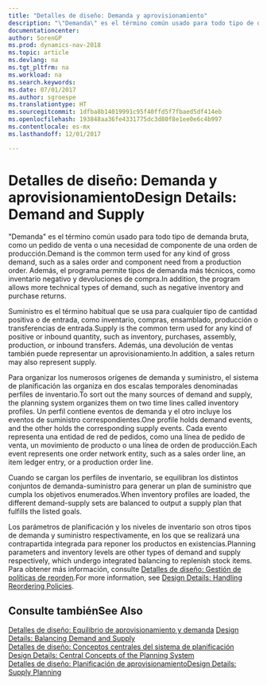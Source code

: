 ```yaml
---
title: "Detalles de diseño: Demanda y aprovisionamiento"
description: "\"Demanda\" es el término común usado para todo tipo de demanda bruta, como un pedido de venta o una necesidad de componente de una orden de producción. Además, el programa permite tipos de demanda más técnicos, como inventario negativo y devoluciones de compra."
documentationcenter: 
author: SorenGP
ms.prod: dynamics-nav-2018
ms.topic: article
ms.devlang: na
ms.tgt_pltfrm: na
ms.workload: na
ms.search.keywords: 
ms.date: 07/01/2017
ms.author: sgroespe
ms.translationtype: HT
ms.sourcegitcommit: 1dfba8b14019991c95f40ffd5f7fbaed5df414eb
ms.openlocfilehash: 193848aa36fe4331775dc3d80f8e1ee0e6c4b997
ms.contentlocale: es-mx
ms.lasthandoff: 12/01/2017

---
```

# <a name="design-details-demand-and-supply"></a><span data-ttu-id="f88f6-104">Detalles de diseño: Demanda y aprovisionamiento</span><span class="sxs-lookup"><span data-stu-id="f88f6-104">Design Details: Demand and Supply</span></span>
<span data-ttu-id="f88f6-105">"Demanda" es el término común usado para todo tipo de demanda bruta, como un pedido de venta o una necesidad de componente de una orden de producción.</span><span class="sxs-lookup"><span data-stu-id="f88f6-105">Demand is the common term used for any kind of gross demand, such as a sales order and component need from a production order.</span></span> <span data-ttu-id="f88f6-106">Además, el programa permite tipos de demanda más técnicos, como inventario negativo y devoluciones de compra.</span><span class="sxs-lookup"><span data-stu-id="f88f6-106">In addition, the program allows more technical types of demand, such as negative inventory and purchase returns.</span></span>  
  
 <span data-ttu-id="f88f6-107">Suministro es el término habitual que se usa para cualquier tipo de cantidad positiva o de entrada, como inventario, compras, ensamblado, producción o transferencias de entrada.</span><span class="sxs-lookup"><span data-stu-id="f88f6-107">Supply is the common term used for any kind of positive or inbound quantity, such as inventory, purchases, assembly, production, or inbound transfers.</span></span> <span data-ttu-id="f88f6-108">Además, una devolución de ventas también puede representar un aprovisionamiento.</span><span class="sxs-lookup"><span data-stu-id="f88f6-108">In addition, a sales return may also represent supply.</span></span>  
  
 <span data-ttu-id="f88f6-109">Para organizar los numerosos orígenes de demanda y suministro, el sistema de planificación las organiza en dos escalas temporales denominadas perfiles de inventario.</span><span class="sxs-lookup"><span data-stu-id="f88f6-109">To sort out the many sources of demand and supply, the planning system organizes them on two time lines called inventory profiles.</span></span> <span data-ttu-id="f88f6-110">Un perfil contiene eventos de demanda y el otro incluye los eventos de suministro correspondientes.</span><span class="sxs-lookup"><span data-stu-id="f88f6-110">One profile holds demand events, and the other holds the corresponding supply events.</span></span> <span data-ttu-id="f88f6-111">Cada evento representa una entidad de red de pedidos, como una línea de pedido de venta, un movimiento de producto o una línea de orden de producción.</span><span class="sxs-lookup"><span data-stu-id="f88f6-111">Each event represents one order network entity, such as a sales order line, an item ledger entry, or a production order line.</span></span>  
  
 <span data-ttu-id="f88f6-112">Cuando se cargan los perfiles de inventario, se equilibran los distintos conjuntos de demanda-suministro para generar un plan de suministro que cumpla los objetivos enumerados.</span><span class="sxs-lookup"><span data-stu-id="f88f6-112">When inventory profiles are loaded, the different demand-supply sets are balanced to output a supply plan that fulfills the listed goals.</span></span>  
  
 <span data-ttu-id="f88f6-113">Los parámetros de planificación y los niveles de inventario son otros tipos de demanda y suministro respectivamente, en los que se realizará una contrapartida integrada para reponer los productos en existencias.</span><span class="sxs-lookup"><span data-stu-id="f88f6-113">Planning parameters and inventory levels are other types of demand and supply respectively, which undergo integrated balancing to replenish stock items.</span></span> <span data-ttu-id="f88f6-114">Para obtener más información, consulte [Detalles de diseño: Gestión de políticas de reorden](design-details-handling-reordering-policies.md).</span><span class="sxs-lookup"><span data-stu-id="f88f6-114">For more information, see [Design Details: Handling Reordering Policies](design-details-handling-reordering-policies.md).</span></span>  
  
## <a name="see-also"></a><span data-ttu-id="f88f6-115">Consulte también</span><span class="sxs-lookup"><span data-stu-id="f88f6-115">See Also</span></span>  
 <span data-ttu-id="f88f6-116">[Detalles de diseño: Equilibrio de aprovisionamiento y demanda](design-details-balancing-demand-and-supply.md) </span><span class="sxs-lookup"><span data-stu-id="f88f6-116">[Design Details: Balancing Demand and Supply](design-details-balancing-demand-and-supply.md) </span></span>  
 <span data-ttu-id="f88f6-117">[Detalles de diseño: Conceptos centrales del sistema de planificación](design-details-central-concepts-of-the-planning-system.md) </span><span class="sxs-lookup"><span data-stu-id="f88f6-117">[Design Details: Central Concepts of the Planning System](design-details-central-concepts-of-the-planning-system.md) </span></span>  
 [<span data-ttu-id="f88f6-118">Detalles de diseño: Planificación de aprovisionamiento</span><span class="sxs-lookup"><span data-stu-id="f88f6-118">Design Details: Supply Planning</span></span>](design-details-supply-planning.md)
